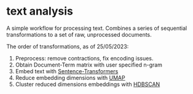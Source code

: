 # text analysis

A simple workflow for processing text. Combines a series of sequential transformations to a set of raw, unprocessed documents.

The order of transformations, as of 25/05/2023:

1) Preprocess: remove contractions, fix encoding issues.
2) Obtain Document-Term matrix with user specified n-gram
3) Embed text with [Sentence-Transformers](https://www.sbert.net)
4) Reduce embedding dimensions with [UMAP](https://umap-learn.readthedocs.io/en/latest/)
5) Cluster reduced dimensions embeddings with [HDBSCAN](https://hdbscan.readthedocs.io/en/latest/how_hdbscan_works.html)


